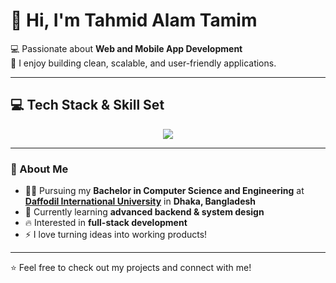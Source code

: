 # 👋 Hi, I'm Tahmid Alam Tamim

💻 Passionate about **Web and Mobile App Development**  
🚀 I enjoy building clean, scalable, and user-friendly applications.

---

## 💻 Tech Stack & Skill Set
<p align="center">
  <img src="https://skillicons.dev/icons?i=html,css,js,bootstrap,tailwind,react,php,laravel,python,django,mysql,postgres,git,github" />
</p>

---

### 📌 About Me
- 🧑‍🎓 Pursuing my **Bachelor in Computer Science and Engineering** at **<a href="https://daffodilvarsity.edu.bd/">Daffodil International University</a>** in **Dhaka, Bangladesh**
- 🌱 Currently learning **advanced backend & system design**
- 🔥 Interested in **full-stack development**
- ⚡ I love turning ideas into working products!

---

⭐️ Feel free to check out my projects and connect with me!
